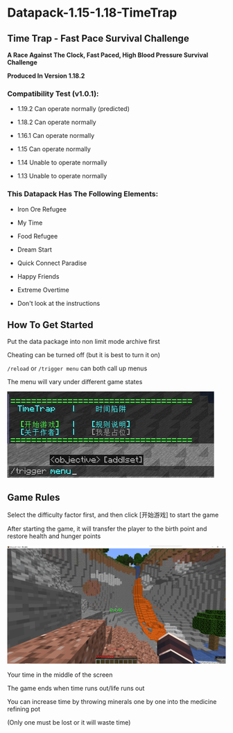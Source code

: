 # Datapack-1.15-1.18-TimeTrap
## Time Trap - Fast Pace Survival Challenge

**A Race Against The Clock, Fast Paced, High Blood Pressure Survival Challenge**

**Produced In Version 1.18.2**

### Compatibility Test (v1.0.1):

- 1.19.2 Can operate normally (predicted)

- 1.18.2 Can operate normally

- 1.16.1 Can operate normally

- 1.15 Can operate normally

- 1.14 Unable to operate normally

- 1.13 Unable to operate normally


### This Datapack Has The Following Elements:

- Iron Ore Refugee 

- My Time 

- Food Refugee 

- Dream Start

- Quick Connect Paradise

- Happy Friends

- Extreme Overtime

- Don't look at the instructions

## How To Get Started

Put the data package into non limit mode archive first

Cheating can be turned off (but it is best to turn it on)

` /reload ` or ` /trigger menu ` can both call up menus

The menu will vary under different game states

![1.png](images/1.png)

## Game Rules

Select the difficulty factor first, and then click [开始游戏] to start the game

After starting the game, it will transfer the player to the birth point and restore health and hunger points

![2.png](images/2.png)

Your time in the middle of the screen

The game ends when time runs out/life runs out

You can increase time by throwing minerals one by one into the medicine refining pot

(Only one must be lost or it will waste time)
